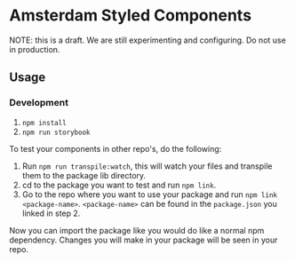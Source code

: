 # Amsterdam Styled Components
NOTE: this is a draft. We are still experimenting and configuring. Do not use in production.

## Usage

### Development
1. `npm install`
2. `npm run storybook`

To test your components in other repo's, do the following:
1. Run `npm run transpile:watch`, this will watch your files and transpile them to the package lib directory.
2. cd to the package you want to test and run `npm link`.
3. Go to the repo where you want to use your package and run `npm link <package-name>`. `<package-name>` can be found in the `package.json` you linked in step 2.

Now you can import the package like you would do like a normal npm dependency. Changes you will make in your package will be seen in your repo. 
